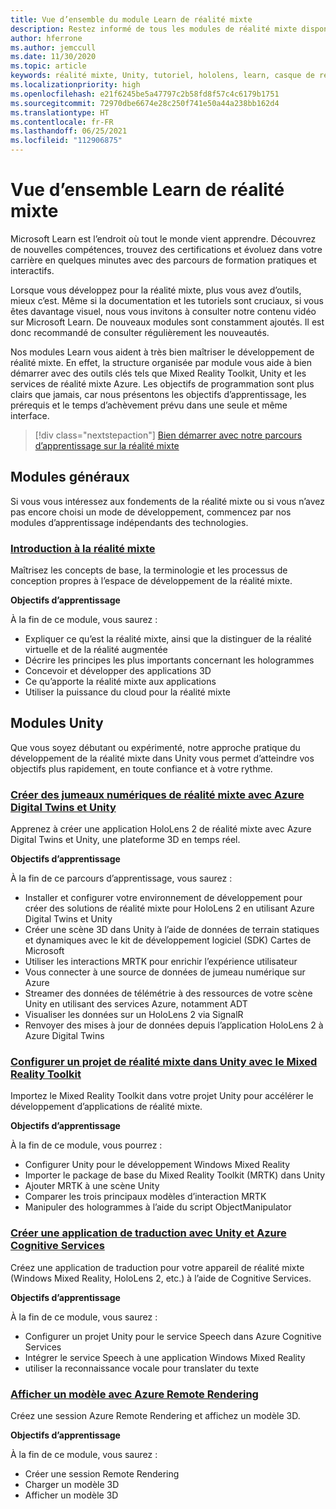 ```yaml
---
title: Vue d’ensemble du module Learn de réalité mixte
description: Restez informé de tous les modules de réalité mixte disponibles qui sont hébergés sur la plateforme Microsoft Learn.
author: hferrone
ms.author: jemccull
ms.date: 11/30/2020
ms.topic: article
keywords: réalité mixte, Unity, tutoriel, hololens, learn, casque de réalité mixte, casque windows mixed reality, casque de réalité virtuelle, qu’est-ce que la réalité virtuelle, qu’est-ce que la réalité augmentée, MRTK, mixed reality toolkit, traduction linguistique, Azure, Azure Cognitive Services, Microsoft Learn
ms.localizationpriority: high
ms.openlocfilehash: e21f6245be5a47797c2b58fd8f57c4c6179b1751
ms.sourcegitcommit: 72970dbe6674e28c250f741e50a44a238bb162d4
ms.translationtype: HT
ms.contentlocale: fr-FR
ms.lasthandoff: 06/25/2021
ms.locfileid: "112906875"
---
```

# <a name="mixed-reality-learn-overview"></a>Vue d’ensemble Learn de réalité mixte

Microsoft Learn est l’endroit où tout le monde vient apprendre. Découvrez de nouvelles compétences, trouvez des certifications et évoluez dans votre carrière en quelques minutes avec des parcours de formation pratiques et interactifs. 

Lorsque vous développez pour la réalité mixte, plus vous avez d’outils, mieux c’est. Même si la documentation et les tutoriels sont cruciaux, si vous êtes davantage visuel, nous vous invitons à consulter notre contenu vidéo sur Microsoft Learn. De nouveaux modules sont constamment ajoutés. Il est donc recommandé de consulter régulièrement les nouveautés.

Nos modules Learn vous aident à très bien maîtriser le développement de réalité mixte. En effet, la structure organisée par module vous aide à bien démarrer avec des outils clés tels que Mixed Reality Toolkit, Unity et les services de réalité mixte Azure. Les objectifs de programmation sont plus clairs que jamais, car nous présentons les objectifs d’apprentissage, les prérequis et le temps d’achèvement prévu dans une seule et même interface. 

> [!div class="nextstepaction"]
> [Bien démarrer avec notre parcours d’apprentissage sur la réalité mixte](/learn/browse/?terms=mixed+reality)

## <a name="general-modules"></a>Modules généraux

Si vous vous intéressez aux fondements de la réalité mixte ou si vous n’avez pas encore choisi un mode de développement, commencez par nos modules d’apprentissage indépendants des technologies.

### <a name="introduction-to-mixed-reality"></a>[Introduction à la réalité mixte](/learn/modules/intro-to-mixed-reality/)

Maîtrisez les concepts de base, la terminologie et les processus de conception propres à l’espace de développement de la réalité mixte.

**Objectifs d’apprentissage**

À la fin de ce module, vous saurez :

* Expliquer ce qu’est la réalité mixte, ainsi que la distinguer de la réalité virtuelle et de la réalité augmentée
* Décrire les principes les plus importants concernant les hologrammes
* Concevoir et développer des applications 3D
* Ce qu’apporte la réalité mixte aux applications
* Utiliser la puissance du cloud pour la réalité mixte

## <a name="unity-modules"></a>Modules Unity

Que vous soyez débutant ou expérimenté, notre approche pratique du développement de la réalité mixte dans Unity vous permet d’atteindre vos objectifs plus rapidement, en toute confiance et à votre rythme.

### <a name="build-mixed-reality-digital-twins-with-azure-digital-twins-and-unity"></a>[Créer des jumeaux numériques de réalité mixte avec Azure Digital Twins et Unity](/learn/paths/build-mixed-reality-azure-digital-twins-unity/)

Apprenez à créer une application HoloLens 2 de réalité mixte avec Azure Digital Twins et Unity, une plateforme 3D en temps réel.

**Objectifs d’apprentissage**

À la fin de ce parcours d’apprentissage, vous saurez :

* Installer et configurer votre environnement de développement pour créer des solutions de réalité mixte pour HoloLens 2 en utilisant Azure Digital Twins et Unity
* Créer une scène 3D dans Unity à l’aide de données de terrain statiques et dynamiques avec le kit de développement logiciel (SDK) Cartes de Microsoft
* Utiliser les interactions MRTK pour enrichir l’expérience utilisateur
* Vous connecter à une source de données de jumeau numérique sur Azure
* Streamer des données de télémétrie à des ressources de votre scène Unity en utilisant des services Azure, notamment ADT
* Visualiser les données sur un HoloLens 2 via SignalR
* Renvoyer des mises à jour de données depuis l’application HoloLens 2 à Azure Digital Twins

### <a name="set-up-a-mixed-reality-project-in-unity-with-the-mixed-reality-toolkit"></a>[Configurer un projet de réalité mixte dans Unity avec le Mixed Reality Toolkit](/learn/modules/mixed-reality-toolkit-project-unity/)

Importez le Mixed Reality Toolkit dans votre projet Unity pour accélérer le développement d’applications de réalité mixte.

**Objectifs d’apprentissage**

À la fin de ce module, vous pourrez :

* Configurer Unity pour le développement Windows Mixed Reality
* Importer le package de base du Mixed Reality Toolkit (MRTK) dans Unity
* Ajouter MRTK à une scène Unity
* Comparer les trois principaux modèles d’interaction MRTK
* Manipuler des hologrammes à l’aide du script ObjectManipulator

### <a name="create-a-language-translator-app-with-unity--azure-cognitive-services"></a>[Créer une application de traduction avec Unity et Azure Cognitive Services](/learn/modules/create-language-translator-mixed-reality-application-unity-azure-cognitive-services/)

Créez une application de traduction pour votre appareil de réalité mixte (Windows Mixed Reality, HoloLens 2, etc.) à l’aide de Cognitive Services.

**Objectifs d’apprentissage**

À la fin de ce module, vous saurez :

* Configurer un projet Unity pour le service Speech dans Azure Cognitive Services
* Intégrer le service Speech à une application Windows Mixed Reality
* utiliser la reconnaissance vocale pour translater du texte

### <a name="render-a-model-with-azure-remote-rendering"></a>[Afficher un modèle avec Azure Remote Rendering](/learn/modules/render-model-azure-remote-rendering-unity/)

Créez une session Azure Remote Rendering et affichez un modèle 3D.

**Objectifs d’apprentissage**

À la fin de ce module, vous saurez :

* Créer une session Remote Rendering
* Charger un modèle 3D
* Afficher un modèle 3D